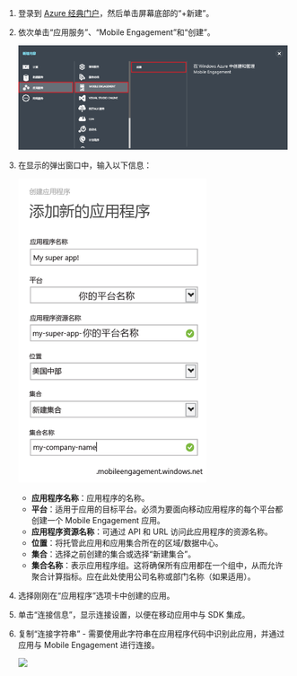 1. 登录到 [Azure 经典门户](https://manage.windowsazure.com)，然后单击屏幕底部的“+新建”。

2. 依次单击“应用服务”、“Mobile Engagement”和“创建”。

   	![](./media/mobile-engagement-create-app-in-portal/create-mobile-engagement-app.png)

3. 在显示的弹出窗口中，输入以下信息：

   	![](./media/mobile-engagement-create-app-in-portal/create-azme-popup.png)

	- **应用程序名称**：应用程序的名称。
	- **平台**：适用于应用的目标平台。必须为要面向移动应用程序的每个平台都创建一个 Mobile Engagement 应用。
	- **应用程序资源名称**：可通过 API 和 URL 访问此应用程序的资源名称。
	- **位置**：将托管此应用和应用集合所在的区域/数据中心。
	- **集合**：选择之前创建的集合或选择“新建集合”。
	- **集合名称**：表示应用程序组。这将确保所有应用都在一个组中，从而允许聚合计算指标。应在此处使用公司名称或部门名称（如果适用）。

4. 选择刚刚在“应用程序”选项卡中创建的应用。

5. 单击“连接信息”，显示连接设置，以便在移动应用中与 SDK 集成。

6. 复制“连接字符串” - 需要使用此字符串在应用程序代码中识别此应用，并通过应用与 Mobile Engagement 进行连接。

   	![](./media/mobile-engagement-create-app-in-portal/app-connection-info-page.png)

<!---HONumber=AcomDC_0921_2016-->